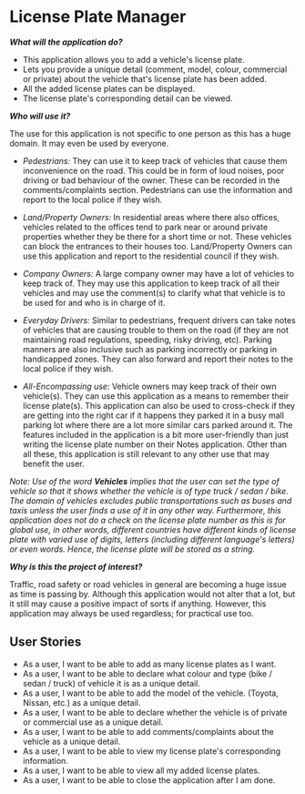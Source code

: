 # License Plate Manager

***What will the application do?***
- This application allows you to add a vehicle's license plate.
- Lets you provide a unique detail (comment, model, colour, commercial or private) about the vehicle that's license
  plate has been added.
- All the added license plates can be displayed.
- The license plate's corresponding detail can be viewed.

***Who will use it?***

The use for this application is not specific to one person as this has a huge domain. It may even be used by everyone.

- *Pedestrians:* They can use it to keep track of vehicles that cause them inconvenience on the road. This could be in 
form of loud noises, poor driving or bad behaviour of the owner. These can be recorded in the comments/complaints 
section. Pedestrians can use the information and report to the local police if they wish.

- *Land/Property Owners:* In residential areas where there also offices, vehicles related to the offices tend to park 
near or around private properties whether they be there for a short time or not. These vehicles can block the entrances 
to their houses too. Land/Property Owners can use this application and report to the residential council if they wish.

- *Company Owners:* A large company owner may have a lot of vehicles to keep track of. They may use this application to 
keep track of all their vehicles and may use the comment(s) to clarify what that vehicle is to be used for and who is in 
charge of it.

- *Everyday Drivers:* Similar to pedestrians, frequent drivers can take notes of vehicles that are causing trouble to 
them on the road (if they are not maintaining road regulations, speeding, risky driving, etc). Parking manners are also 
inclusive such as parking incorrectly or parking in handicapped zones. They can also forward and report their notes to 
the local police if they wish.

- *All-Encompassing use:* Vehicle owners may keep track of their own vehicle(s). They can use this application as a 
means to remember their license plate(s). This application can also be used to cross-check if they are getting into the 
right car if it happens they parked it in a busy mall parking lot where there are a lot more similar cars parked
around it. The features included in the application is a bit more user-friendly than just writing the license plate 
number on their Notes application. Other than all these, this application is still relevant to any other use that may 
benefit the user.
 
 *Note: Use of the word **Vehicles** implies that the user can set the type of vehicle so that it shows whether the 
 vehicle is of type truck / sedan / bike. The domain of vehicles excludes public transportations such as buses and taxis 
 unless the user finds a use of it in any other way. Furthermore, this application does not do a check on the license 
 plate number as this is for global use, in other words, different countries have different kinds of license plate with 
 varied use of digits, letters (including different language's letters) or even words. Hence, the license plate will be
 stored as a string.* 
 
 ***Why is this the project of interest?***
 
 Traffic, road safety or road vehicles in general are becoming a huge issue as time is passing by. Although this 
 application would not alter that a lot, but it still may cause a positive impact of sorts if anything. However, this
 application may always be used regardless; for practical use too.
  
## User Stories

- As a user, I want to be able to add as many license plates as I want.
- As a user, I want to be able to declare what colour and type (bike / sedan / truck) of vehicle it is as a unique
 detail.
- As a user, I want to be able to add the model of the vehicle. (Toyota, Nissan, etc.) as a unique detail.
- As a user, I want to be able to declare whether the vehicle is of private or commercial use as a unique detail.
- As a user, I want to be able to add comments/complaints about the vehicle as a unique detail.
- As a user, I want to be able to view my license plate's corresponding information.
- As a user, I want to be able to view all my added license plates.
- As a user, I want to be able to close the application after I am done.